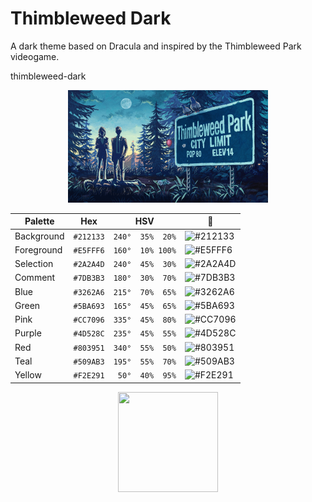 # Thimbleweed Dark

A dark theme based on Dracula and inspired by the Thimbleweed Park videogame.

thimbleweed-dark

<div>
<p align="center"><img src="https://raw.githubusercontent.com/jfexart/thimbleweed-dark/master/thimbleweed-park.png" width="320px" height="180px"/></p>
</div>


| Palette    | Hex       | HSV              | :art:                                             |
| ---------- | --------- | ---------------- | ------------------------------------------------- |
| Background | `#212133` | `240°  35%  20%` | ![#212133](https://placehold.it/24/212133/212133) |
| Foreground | `#E5FFF6` | `160°  10% 100%` | ![#E5FFF6](https://placehold.it/24/E5FFF6/E5FFF6) |
| Selection  | `#2A2A4D` | `240°  45%  30%` | ![#2A2A4D](https://placehold.it/24/2A2A4D/2A2A4D) |
| Comment    | `#7DB3B3` | `180°  30%  70%` | ![#7DB3B3](https://placehold.it/24/7DB3B3/7DB3B3) |
| Blue       | `#3262A6` | `215°  70%  65%` | ![#3262A6](https://placehold.it/24/3262A6/3262A6) |
| Green      | `#5BA693` | `165°  45%  65%` | ![#5BA693](https://placehold.it/24/5BA693/5BA693) |
| Pink       | `#CC7096` | `335°  45%  80%` | ![#CC7096](https://placehold.it/24/CC7096/CC7096) |
| Purple     | `#4D528C` | `235°  45%  55%` | ![#4D528C](https://placehold.it/24/4D528C/4D528C) |
| Red        | `#803951` | `340°  55%  50%` | ![#803951](https://placehold.it/24/803951/803951) |
| Teal       | `#509AB3` | `195°  55%  70%` | ![#509AB3](https://placehold.it/24/509AB3/509AB3) |
| Yellow     | `#F2E291` | ` 50°  40%  95%` | ![#F2E291](https://placehold.it/24/F2E291/F2E291) |


<div>
<p align="center"><img src="https://raw.githubusercontent.com/jfexart/thimbleweed-dark/master/doloress.gif" width="160px" height="160px"/></p>
</div>